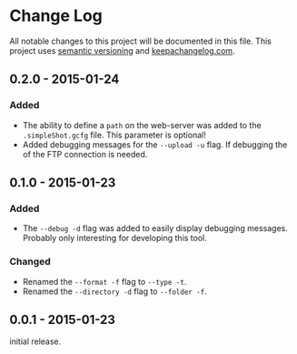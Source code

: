# Change Log
All notable changes to this project will be documented in this file. This project uses [semantic versioning](http://semver.org/) and [keepachangelog.com](http://keepachangelog.com/).

## 0.2.0 - 2015-01-24
### Added
- The ability to define a `path` on the web-server was added to the `.simpleShot.gcfg` file. This parameter is optional!
- Added debugging messages for the `--upload -u` flag. If debugging the of the FTP connection is needed.

## 0.1.0 - 2015-01-23
### Added
- The `--debug -d` flag was added to easily display debugging messages. Probably only interesting for developing this tool.

### Changed
- Renamed the `--format -f` flag to `--type -t`.
- Renamed the `--directory -d` flag to `--folder -f`.

## 0.0.1 - 2015-01-23
initial release.